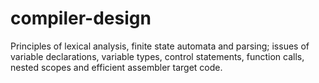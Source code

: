 # compiler-design
Principles of lexical analysis, finite state automata and parsing; issues of variable declarations, variable types, control statements, function calls, nested scopes and efficient assembler target code.
